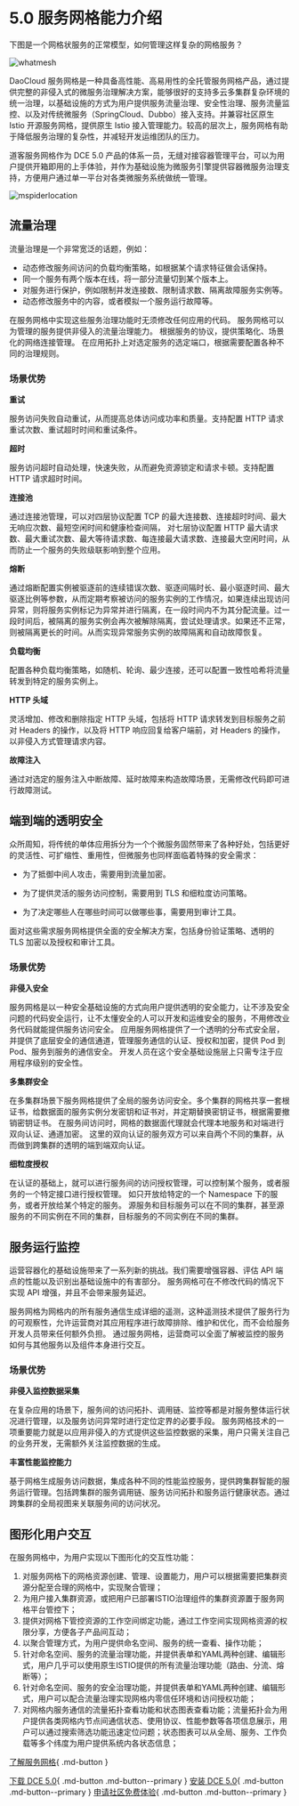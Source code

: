 # 5.0 服务网格能力介绍

下图是一个网格状服务的正常模型，如何管理这样复杂的网格服务？

![whatmesh](images/mspider01.png)

DaoCloud 服务网格是一种具备高性能、高易用性的全托管服务网格产品，通过提供完整的非侵入式的微服务治理解决方案，能够很好的支持多云多集群复杂环境的统一治理，以基础设施的方式为用户提供服务流量治理、安全性治理、服务流量监控、以及对传统微服务（SpringCloud、Dubbo）接入支持。并兼容社区原生 Istio 开源服务网格，提供原生 Istio 接入管理能力。较高的层次上，服务网格有助于降低服务治理的复杂性，并减轻开发运维团队的压力。

道客服务网格作为 DCE 5.0 产品的体系一员，无缝对接容器管理平台，可以为用户提供开箱即用的上手体验，并作为基础设施为微服务引擎提供容器微服务治理支持，方便用户通过单一平台对各类微服务系统做统一管理。

![mspiderlocation](images/mspider02.png)

## 流量治理

流量治理是一个非常宽泛的话题，例如：

- 动态修改服务间访问的负载均衡策略，如根据某个请求特征做会话保持。
- 同一个服务有两个版本在线，将一部分流量切到某个版本上。
- 对服务进行保护，例如限制并发连接数、限制请求数、隔离故障服务实例等。
- 动态修改服务中的内容，或者模拟一个服务运行故障等。

在服务网格中实现这些服务治理功能时无须修改任何应用的代码。
服务网格可以为管理的服务提供非侵入的流量治理能力。
根据服务的协议，提供策略化、场景化的网络连接管理。
在应用拓扑上对选定服务的选定端口，根据需要配置各种不同的治理规则。

### 场景优势

**重试** 

服务访问失败自动重试，从而提高总体访问成功率和质量。支持配置 HTTP 请求重试次数、重试超时时间和重试条件。

**超时** 

服务访问超时自动处理，快速失败，从而避免资源锁定和请求卡顿。支持配置 HTTP 请求超时时间。

**连接池** 

通过连接池管理，可以对四层协议配置 TCP 的最大连接数、连接超时时间、最大无响应次数、最短空闲时间和健康检查间隔，
对七层协议配置 HTTP 最大请求数、最大重试次数、最大等待请求数、每连接最大请求数、连接最大空闲时间，从而防止一个服务的失败级联影响到整个应用。

**熔断** 

通过熔断配置实例被驱逐前的连续错误次数、驱逐间隔时长、最小驱逐时间、最大驱逐比例等参数，从而定期考察被访问的服务实例的工作情况，如果连续出现访问异常，则将服务实例标记为异常并进行隔离，在一段时间内不为其分配流量。过一段时间后，被隔离的服务实例会再次被解除隔离，尝试处理请求。如果还不正常，则被隔离更长的时间。从而实现异常服务实例的故障隔离和自动故障恢复。

**负载均衡** 

配置各种负载均衡策略，如随机、轮询、最少连接，还可以配置一致性哈希将流量转发到特定的服务实例上。

**HTTP 头域** 

灵活增加、修改和删除指定 HTTP 头域，包括将 HTTP 请求转发到目标服务之前对 Headers 的操作，以及将 HTTP 响应回复给客户端前，对 Headers 的操作，以非侵入方式管理请求内容。

**故障注入** 

通过对选定的服务注入中断故障、延时故障来构造故障场景，无需修改代码即可进行故障测试。

## 端到端的透明安全

众所周知，将传统的单体应用拆分为一个个微服务固然带来了各种好处，包括更好的灵活性、可扩缩性、重用性，但微服务也同样面临着特殊的安全需求：

- 为了抵御中间人攻击，需要用到流量加密。

- 为了提供灵活的服务访问控制，需要用到 TLS 和细粒度访问策略。

- 为了决定哪些人在哪些时间可以做哪些事，需要用到审计工具。

面对这些需求服务网格提供全面的安全解决方案，包括身份验证策略、透明的 TLS 加密以及授权和审计工具。

### 场景优势

**非侵入安全** 

服务网格是以一种安全基础设施的方式向用户提供透明的安全能力，让不涉及安全问题的代码安全运行，让不太懂安全的人可以开发和运维安全的服务，不用修改业务代码就能提供服务访问安全。
应用服务网格提供了一个透明的分布式安全层，并提供了底层安全的通信通道，管理服务通信的认证、授权和加密，提供 Pod 到 Pod、服务到服务的通信安全。
开发人员在这个安全基础设施层上只需专注于应用程序级别的安全性。

**多集群安全** 

在多集群场景下服务网格提供了全局的服务访问安全。多个集群的网格共享一套根证书，给数据面的服务实例分发密钥和证书对，并定期替换密钥证书，根据需要撤销密钥证书。
在服务间访问时，网格的数据面代理就会代理本地服务和对端进行双向认证、通道加密。
这里的双向认证的服务双方可以来自两个不同的集群，从而做到跨集群的透明的端到端双向认证。

**细粒度授权** 

在认证的基础上，就可以进行服务间的访问授权管理，可以控制某个服务，或者服务的一个特定接口进行授权管理。
如只开放给特定的一个 Namespace 下的服务，或者开放给某个特定的服务。
源服务和目标服务可以在不同的集群，甚至源服务的不同实例在不同的集群，目标服务的不同实例在不同的集群。

## 服务运行监控

运营容器化的基础设施带来了一系列新的挑战。我们需要增强容器、评估 API 端点的性能以及识别出基础设施中的有害部分。
服务网格可在不修改代码的情况下实现 API 增强，并且不会带来服务延迟。

服务网格为网格内的所有服务通信生成详细的遥测，这种遥测技术提供了服务行为的可观察性，允许运营商对其应用程序进行故障排除、维护和优化，而不会给服务开发人员带来任何额外负担。
通过服务网格，运营商可以全面了解被监控的服务如何与其他服务以及组件本身进行交互。

### 场景优势

**非侵入监控数据采集** 

在复杂应用的场景下，服务间的访问拓扑、调用链、监控等都是对服务整体运行状况进行管理，以及服务访问异常时进行定位定界的必要手段。
服务网格技术的一项重要能力就是以应用非侵入的方式提供这些监控数据的采集，用户只需关注自己的业务开发，无需额外关注监控数据的生成。

**丰富性能监控能力** 

基于网格生成服务访问数据，集成各种不同的性能监控服务，提供跨集群智能的服务运行管理。包括跨集群的服务调用链、服务访问拓扑和服务运行健康状态。通过跨集群的全局视图来关联服务间的访问状况。

## 图形化用户交互

在服务网格中，为用户实现以下图形化的交互性功能：

1. 对服务网格下的网格资源创建、管理、设置能力，用户可以根据需要把集群资源分配至合理的网格中，实现聚合管理；
2. 为用户接入集群资源，或把用户已部署ISTIO治理组件的集群资源置于服务网格平台管控下；
3. 提供对网格下管控资源的工作空间绑定功能，通过工作空间实现网格资源的权限分享，方便各子产品间互动；
4. 以聚合管理方式，为用户提供命名空间、服务的统一查看、操作功能；
5. 针对命名空间、服务的流量治理功能，并提供表单和YAML两种创建、编辑形式，用户几乎可以使用原生ISTIO提供的所有流量治理功能（路由、分流、熔断等）；
6. 针对命名空间、服务的安全治理功能，并提供表单和YAML两种创建、编辑形式，用户可以配合流量治理实现网格内零信任环境和访问授权功能；
7. 对网格内服务通信的流量拓扑查看功能和状态图表查看功能；流量拓扑会为用户提供各类网格内节点间通信状态、使用协议、性能参数等各项信息展示，用户可以通过搜索筛选功能迅速定位问题；状态图表可以从全局、服务、工作负载等多个纬度为用户提供系统内各状态信息；

[了解服务网格](../mspider/01Intro/WhatismSpider.md){ .md-button }

[下载 DCE 5.0](../download/dce5.md){ .md-button .md-button--primary }
[安装 DCE 5.0](../install/intro.md){ .md-button .md-button--primary }
[申请社区免费体验](../dce/license0.md){ .md-button .md-button--primary }